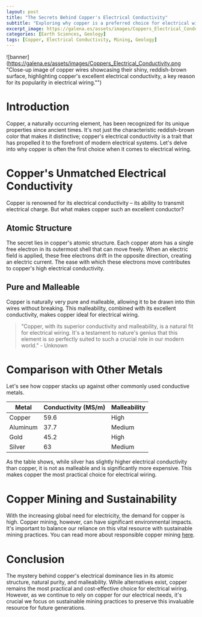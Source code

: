 ```yaml
---
layout: post
title: "The Secrets Behind Copper's Electrical Conductivity"
subtitle: "Exploring why copper is a preferred choice for electrical wiring due to its superior conductivity"
excerpt_image: https://galena.es/assets/images/Coppers_Electrical_Conductivity.png
categories: [Earth Sciences, Geology]
tags: [Copper, Electrical Conductivity, Mining, Geology]
---
```


![banner](https://galena.es/assets/images/Coppers_Electrical_Conductivity.png "Close-up image of copper wires showcasing their shiny, reddish-brown surface, highlighting copper's excellent electrical conductivity, a key reason for its popularity in electrical wiring."")

# Introduction
Copper, a naturally occurring element, has been recognized for its unique properties since ancient times. It's not just the characteristic reddish-brown color that makes it distinctive; copper's electrical conductivity is a trait that has propelled it to the forefront of modern electrical systems. Let's delve into why copper is often the first choice when it comes to electrical wiring.

# Copper's Unmatched Electrical Conductivity
Copper is renowned for its electrical conductivity – its ability to transmit electrical charge. But what makes copper such an excellent conductor?

## Atomic Structure
The secret lies in copper's atomic structure. Each copper atom has a single free electron in its outermost shell that can move freely. When an electric field is applied, these free electrons drift in the opposite direction, creating an electric current. The ease with which these electrons move contributes to copper's high electrical conductivity.

## Pure and Malleable
Copper is naturally very pure and malleable, allowing it to be drawn into thin wires without breaking. This malleability, combined with its excellent conductivity, makes copper ideal for electrical wiring.

> "Copper, with its superior conductivity and malleability, is a natural fit for electrical wiring. It's a testament to nature's genius that this element is so perfectly suited to such a crucial role in our modern world." - Unknown

# Comparison with Other Metals
Let's see how copper stacks up against other commonly used conductive metals.

| Metal | Conductivity (MS/m) | Malleability |
|-------|---------------------|--------------|
| Copper | 59.6 | High |
| Aluminum | 37.7 | Medium |
| Gold | 45.2 | High |
| Silver | 63 | Medium |

As the table shows, while silver has slightly higher electrical conductivity than copper, it is not as malleable and is significantly more expensive. This makes copper the most practical choice for electrical wiring.

# Copper Mining and Sustainability
With the increasing global need for electricity, the demand for copper is high. Copper mining, however, can have significant environmental impacts. It's important to balance our reliance on this vital resource with sustainable mining practices. You can read more about responsible copper mining [here](https://www.responsiblemining.net/).

# Conclusion
The mystery behind copper's electrical dominance lies in its atomic structure, natural purity, and malleability. While alternatives exist, copper remains the most practical and cost-effective choice for electrical wiring. However, as we continue to rely on copper for our electrical needs, it's crucial we focus on sustainable mining practices to preserve this invaluable resource for future generations.